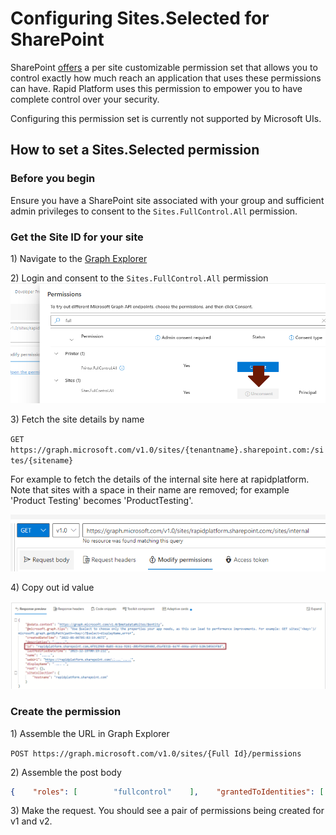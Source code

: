 # Configuring Sites.Selected for SharePoint

SharePoint [offers](https://devblogs.microsoft.com/microsoft365dev/controlling-app-access-on-specific-sharepoint-site-collections/) a per site customizable permission set that allows you to control exactly how much reach an application that uses these permissions can have. Rapid Platform uses this permission to empower you to have complete control over your security.

Configuring this permission set is currently not supported by Microsoft UIs.

## How to set a Sites.Selected permission

### Before you begin

Ensure you have a SharePoint site associated with your group and sufficient admin privileges to consent to the `Sites.FullControl.All` permission.

### Get the Site ID for your site

1\) Navigate to the [Graph Explorer](https://developer.microsoft.com/en-us/graph/graph-explorer)

2\) Login and consent to the `Sites.FullControl.All` permission![Graph permissions.png](./downloaded_image_1705285197568.png)

3\) Fetch the site details by name

`GET https://graph.microsoft.com/v1.0/sites/{tenantname}.sharepoint.com:/sites/{sitename}`

For example to fetch the details of the internal site here at rapidplatform. Note that sites with a space in their name are removed; for example 'Product Testing' becomes 'ProductTesting'.

![image-1703121971296.png](./downloaded_image_1705285198576.png)

4\) Copy out id value

![image-1703122106535.png](./downloaded_image_1705285199583.png)

### Create the permission

1\) Assemble the URL in Graph Explorer

`POST https://graph.microsoft.com/v1.0/sites/{Full Id}/permissions`

2\) Assemble the post body

```JSON
{    "roles": [        "fullcontrol"    ],    "grantedToIdentities": [        {            "application": {                "id": "cd5db0ec-1419-4ae6-9434-21cfb83fc42d",                "displayName": "Rapid Platform"            }        }    ]}
```

3\) Make the request. You should see a pair of permissions being created for v1 and v2.